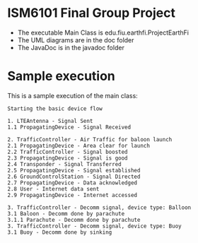 # ISM6101 Final Group Project

- The executable Main Class is edu.fiu.earthfi.ProjectEarthFi
- The UML diagrams are in the doc folder
- The JavaDoc is in the javadoc folder

# Sample execution

This is a sample execution of the main class:

```
Starting the basic device flow

1. LTEAntenna - Signal Sent
1.1 PropagatingDevice - Signal Received

2. TrafficController - Air Traffic for baloon launch
2.1 PropagatingDevice - Area clear for launch
2.2 TrafficController - Signal boosted
2.3 PropagatingDevice - Signal is good
2.4 Transponder - Signal Transferred
2.5 PropagatingDevice - Signal established
2.6 GroundControlStation - Signal Directed
2.7 PropagatingDevice - Data acknowledged
2.8 User - Internet data sent
2.9 PropagatingDevice - Internet accessed

3. TrafficController - Decomm signal, device type: Balloon
3.1 Baloon - Decomm done by parachute
3.1.1 Parachute - Decomm done by parachute
3. TrafficController - Decomm signal, device type: Buoy
3.1 Buoy - Decomm done by sinking
```
